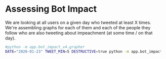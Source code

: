 # Assessing Bot Impact

We are looking at all users on a given day who tweeted at least X times. We're assembling graphs for each of them and each of the people they follow who are also tweeting about impeachment (at some time / on that day).

```sh
#python -m app.bot_impact_v4.grapher
DATE="2020-01-23" TWEET_MIN=5 DESTRUCTIVE=true python -m app.bot_impact_v4.grapher
```
